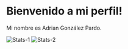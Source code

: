 # Bienvenido a mi perfil!

Mi nombre es Adrian González Pardo.

![Stats-1](https://github-readme-stats.vercel.app/api?username=AdrianPardo99&count_private=true&show_icons=true&theme=darcula)
![Stats-2](https://github-readme-stats.vercel.app/api/top-langs/?username=AdrianPardo99&theme=darcula&layout=compact&hide=roff,css,html,javascript&langs_count=10)
